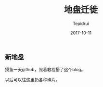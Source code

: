 ﻿---
layout:     post
title:      地盘迁徙
subtitle:   
date:       2017-10-11
author:     Tepidrui
header-img: img/post-sample-image.jpg
catalog: true
tags:
    - blab
    
---


## 新地盘

摸鱼一天github，照着教程搭了这个blog。

以后可以往这里扔各种碎片。

